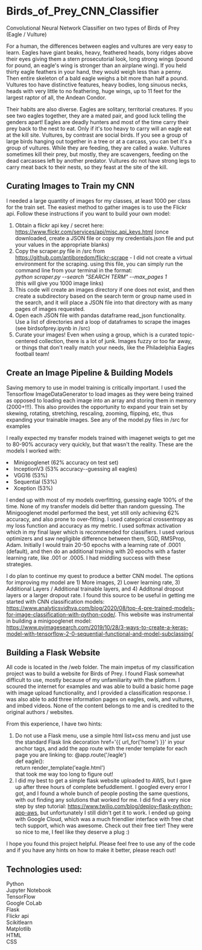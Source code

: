 # Birds_of_Prey_CNN_Classifier
Convolutional Neural Network Classifier on two types of Birds of Prey (Eagle / Vulture)
<p>For a human, the differences between eagles and vultures are very easy to learn. Eagles have giant beaks, heavy, feathered heads, bony ridges above their eyes giving them a stern prosecutorial look, long strong wings (pound for pound, an eagle's wing is stronger than an airplane wing). If you held thirty eagle feathers in your hand, they would weigh less than a penny. Then entire skeleton of a bald eagle weighs a bit more than half a pound. Vultures too have distinctive features, heavy bodies, long sinuous necks, heads with very little to no feathering, huge wings, up to 11 feet for the largest raptor of all, the Andean Condor.   </p>
<p>Their habits are also diverse. Eagles are solitary, territorial creatures. If you see two eagles together, they are a mated pair, and good luck telling the genders apart! Eagles are deadly hunters and most of the time carry their prey back to the nest to eat. Only if it's too heavy to carry will an eagle eat at the kill site. Vultures, by contrast are social birds. If you see a group of large birds hanging out together in a tree or at a carcass, you can bet it's a group of vultures. While they are feeding, they are called a wake. Vultures sometimes kill their prey, but mostly, they are scavengers, feeding on the dead carcasses left by another predator. Vultures do not have strong legs to carry meat back to their nests, so they feast at the site of the kill.</p>

## Curating Images to Train my CNN
I needed a large quantity of images for my classes, at least 1000 per class for the train set. The easiest method to gather images is to use the Flickr api. Follow these instructions if you want to build your own model:

1) Obtain a flickr api key / secret here: https://www.flickr.com/services/api/misc.api_keys.html (once downloaded, create a JSON file or copy my credentials.json file and put your values in the appropriate blanks)
2) Copy the scraper.py file in /src from https://github.com/antiboredom/flickr-scrape - I did not create a virtual environment for the scraping. using this file, you can simply run the command line from your terminal in the format: <br><i> python scraper.py --search "SEARCH TERM" --max_pages 1 </i><br>(this will give you 1000 image links)
3) This code will create an images directory if one does not exist, and then create a subdirectory based on the search term or group name used in the search, and it will place a JSON file into that directory with as many pages of images requested.
4) Open each JSON file with pandas dataframe read_json functionality. Use a list of directories and a loop of dataframes to scrape the images (see birdsofprey.ipynb in /src)
5) Curate your images! Even when using a group, which is a curated topic-centered collection, there is a lot of junk. Images fuzzy or too far away, or things that don't really match your needs, like the Philadelphia Eagles football team!

## Create an Image Pipeline & Building Models
Saving memory to use in model training is critically important. I used the Tensorflow ImageDataGenerator to load images as they were being trained as opposed to loading each image into an array and storing them in memory (2000+!!!). This also provides the opportunity to expand your train set by skewing, rotating, stretching, rescaling, zooming, flipping, etc, thus expanding your trainable images. See any of the model.py files in /src for examples

<p>I really expected my transfer models trained with imagenet weigts to get me to 80-90% accuracy very quickly, but that wasn't the reality. These are the models I worked with:
  <li>Minigooglenet (62% accuracy on test set)
    <li>InceptionV3 (53% accuracy--guessing all eagles)
      <li>VGG16 (53%)
        <li>Sequential (53%)
          <li>Xception (53%)
            
I ended up with most of my models overfitting, guessing eagle 100% of the time. None of my transfer models did better than random guessing. The Minigooglenet model performed the best, yet still only achieving 62% accuracy, and also prone to over-fitting. I used categorical crossentropy as my loss function and accuracy as my metric. I used softmax activation which in my final layer which is recommended for classifiers. I used various optimizers and saw negligible difference between them, SGD, RMSProp, Adam. Initially I would train 20-50 epochs with a learning rate of .0001 (default), and then do an additional training with 20 epochs with a faster learning rate, like .001 or .0005. I had middling success with these strategies.
           
I do plan to continue my quest to produce a better CNN model. The options for improving my model are 1) More images, 2) Lower learning rate, 3) Additional Layers / Additional trainable layers, and 4) Additonal dropout layers or a larger dropout rate. I found this source to be useful in getting me started with CNN classification models: https://www.analyticsvidhya.com/blog/2020/08/top-4-pre-trained-models-for-image-classification-with-python-code/. This website was instrumental in building a minigooglenet model: https://www.pyimagesearch.com/2019/10/28/3-ways-to-create-a-keras-model-with-tensorflow-2-0-sequential-functional-and-model-subclassing/
            
## Building a Flask Website
All code is located in the /web folder. The main impetus of my classification project was to build a website for Birds of Prey. I found Flask somewhat difficult to use, mostly because of my unfamiliarity with the platform. I scoured the internet for examples and was able to build a basic home page with image upload functionality, and I provided a classification response. I was also able to add three information pages on eagles, owls, and vultures, and imbed videos. None of the content belongs to me and is credited to the original authors / websites.
            
From this experience, I have two hints:<br>
1) Do not use a Flask menu, use a simple html list+css menu and just use the standard Flask link decoration href='{{ url_for('home') }}' in your anchor tags, and add the app route with the render template for each page you are linking to:
@app.route('/eagle')<br>
def eagle():<br>
    return render_template('eagle.html')<br>
that took me way too long to figure out!<br>
2) I did my best to get a simple flask website uploaded to AWS, but I gave up after three hours of complete befuddlement. I googled every error I got, and I found a whole bunch of people posting the same questions, with out finding any solutions that worked for me. I did find a very nice step by step tutorial: https://www.twilio.com/blog/deploy-flask-python-app-aws, but unfortunately I still didn't get it to work. I ended up going with Google Cloud, which was a much friendlier interface with free chat tech support, which was awesome. Check out their free tier! They were so nice to me, I feel like they deserve a plug :)
            
I hope you found this project helpful. Please feel free to use any of the code and if you have any hints on how to make it better, please reach out!
            
## Technologies used:
Python<br>
Jupyter Notebook<br>
TensorFlow<br>
Google CoLab<br>
Flask<br>
Flickr api<br>
Scikitlearn<br>
Matplotlib<br>
HTML<br>
CSS<br>
            
